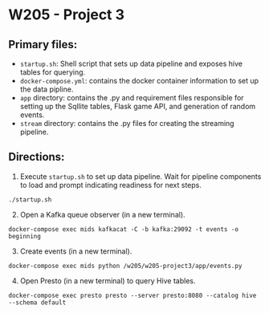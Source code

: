 # W205 - Project 3

## Primary files:
- `startup.sh`: Shell script that sets up data pipeline and exposes hive tables for querying.
- `docker-compose.yml`: contains the docker container information to set up the data pipline.
- `app` directory: contains the .py and requirement files responsible for setting up the Sqllite tables, Flask game API, and generation of random events.
- `stream` directory: contains the .py files for creating the streaming pipeline.


## Directions:
1. Execute `startup.sh` to set up data pipeline. Wait for pipeline components to load and prompt indicating readiness for next steps.


```
./startup.sh
```

2. Open a Kafka queue observer (in a new terminal).


```
docker-compose exec mids kafkacat -C -b kafka:29092 -t events -o beginning
```
3. Create events (in a new terminal).


```
docker-compose exec mids python /w205/w205-project3/app/events.py
```
4. Open Presto (in a new terminal) to query Hive tables.


```
docker-compose exec presto presto --server presto:8080 --catalog hive --schema default
```